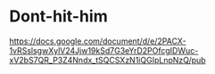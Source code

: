 # Dont-hit-him
https://docs.google.com/document/d/e/2PACX-1vRSslsgwXylV24Jjw19kSd7G3eYrD2POfcgIDWuc-xV2bS7QR_P3Z4Nndx_tSQCSXzN1iQGIpLnpNzQ/pub 
